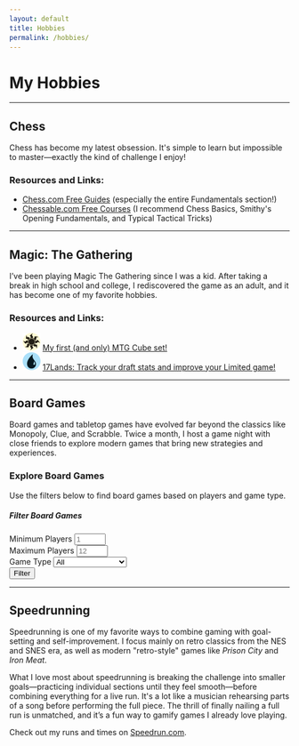 ```yaml
---
layout: default
title: Hobbies
permalink: /hobbies/
---
```


# My Hobbies

---

## <i class="fas fa-chess-knight"></i> Chess 

Chess has become my latest obsession. It's simple to learn but impossible to master—exactly the kind of challenge I enjoy!

### Resources and Links:
<ul>
    <li><i class="fas fa-chess-queen"></i> <a href="https://www.chess.com/lessons/guide" target="_blank" rel="noopener noreferrer">Chess.com Free Guides</a> (especially the entire Fundamentals section!)</li>
    <li><i class="fas fa-chess-rook"></i> <a href="https://www.chessable.com/courses/all/all/free/" target="_blank" rel="noopener noreferrer">Chessable.com Free Courses</a> (I recommend Chess Basics, Smithy's Opening Fundamentals, and Typical Tactical Tricks)</li>
</ul>

---

## <i class="fas fa-dragon"></i> Magic: The Gathering

I’ve been playing Magic The Gathering since I was a kid. After taking a break in high school and college, I rediscovered the game as an adult, and it has become one of my favorite hobbies.

### Resources and Links:
<ul>
    <li><img src="/assets/images/mtg/plains.svg" alt="Island" width="32"> <a href="https://cubecobra.com/cube/overview/08077c8d-24d8-4e14-a571-fceff902d343" target="_blank" rel="noopener noreferrer">My first (and only) MTG Cube set!</a></li>
    <li><img src="/assets/images/mtg/island.svg" alt="Forest" width="32"> <a href="https://17lands.com/" target="_blank" rel="noopener noreferrer">17Lands: Track your draft stats and improve your Limited game!</a></li>
</ul>

---

## <i class="fas fa-dice"></i> Board Games

Board games and tabletop games have evolved far beyond the classics like Monopoly, Clue, and Scrabble. Twice a month, I host a game night with close friends to explore modern games that bring new strategies and experiences.

### Explore Board Games
Use the filters below to find board games based on players and game type.

<div class="card mb-4" id="filter-board-games">
    <div class="card-body">
        <h5 class="card-title"> Filter Board Games</h5>
		<div class="row">
			<div class="col-md-4">
				<label for="min-players" class="form-label"><i class="fas fa-users"></i> Minimum Players</label>
				<input type="number" id="min-players" class="form-control" placeholder="1" min="1" max="12">
			</div>
			<div class="col-md-4">
				<label for="max-players" class="form-label"><i class="fas fa-users"></i> Maximum Players</label>
				<input type="number" id="max-players" class="form-control" placeholder="12" min="1" max="12">
			</div>
			<div class="col-md-4">
				<label for="type" class="form-label"><i class="fas fa-tag"></i> Game Type</label>
				<select id="type" class="form-select">
					<option value="">All</option>
					<option value="Strategy">Strategy</option>
					<option value="Party">Party</option>
					<option value="Deckbuilder">Deckbuilder</option>
					<option value="Cooperative">Cooperative</option>
					<option value="Worker Placement">Worker Placement</option>
					<option value="Teams">Teams</option>
				</select>
			</div>
        </div>
        <button class="btn btn-primary mt-3" onclick="fetchBoardGames()">Filter</button>
    </div>
</div>

<div id="game-list" class="row row-cols-1 row-cols-md-2 row-cols-lg-3 g-4">
</div>

<script src="/assets/js/boardgames.js"></script>
---

## <i class="fas fa-stopwatch"></i> Speedrunning

<p>Speedrunning is one of my favorite ways to combine gaming with goal-setting and self-improvement. I focus mainly on retro classics from the NES and SNES era, as well as modern "retro-style" games like <em>Prison City</em> and <em>Iron Meat</em>.</p>

<p>What I love most about speedrunning is breaking the challenge into smaller goals—practicing individual sections until they feel smooth—before combining everything for a live run. It's a lot like a musician rehearsing parts of a song before performing the full piece. The thrill of finally nailing a full run is unmatched, and it’s a fun way to gamify games I already love playing.</p>

<p>Check out my runs and times on <i class="fas fa-video"></i> <a href="https://www.speedrun.com/users/nescapeplan" target="_blank" rel="noopener noreferrer">Speedrun.com</a>.</p>
